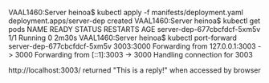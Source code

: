 VAAL1460:Server heinoa$ kubectl apply -f manifests/deployment.yaml
deployment.apps/server-dep created
VAAL1460:Server heinoa$ kubectl get pods
NAME                          READY   STATUS    RESTARTS   AGE
server-dep-677cbcfdcf-5xm5v   1/1     Running   0          2m30s
VAAL1460:Server heinoa$ kubectl port-forward server-dep-677cbcfdcf-5xm5v 3003:3000
Forwarding from 127.0.0.1:3003 -> 3000
Forwarding from [::1]:3003 -> 3000
Handling connection for 3003


http://localhost:3003/ returned "This is a reply!" when accessed by browser